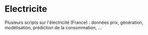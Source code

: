 # Electricite
Plusieurs scripts sur l'électricité (France) : données prix, génération, modélisation, prédiction de la consommation, ...
